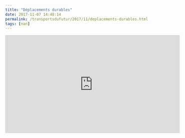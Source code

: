```yaml
---
title: "Déplacements durables"
date: 2017-11-07 14:48:14
permalink: /transportsdufutur/2017/11/deplacements-durables.html
tags: [nan]
---
```


<iframe width="560" height="315" src="https://www.youtube.com/embed/StUyt5RxJhM" frameborder="0" allowfullscreen></iframe>
